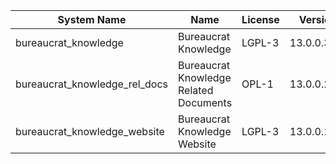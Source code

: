 | System Name | Name | License | Version | Summary | Price |
|---|---|---|---|---|---|
| bureaucrat_knowledge | Bureaucrat Knowledge | LGPL-3 | 13.0.0.37.0 | Bureaucrat Knowledge |  |
| bureaucrat_knowledge_rel_docs | Bureaucrat Knowledge Related Documents | OPL-1 | 13.0.0.2.0 | Bureaucrat Knowledge Related Documents |  |
| bureaucrat_knowledge_website | Bureaucrat Knowledge Website | LGPL-3 | 13.0.0.14.0 | Bureaucrat Knowledge Website |  |
